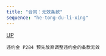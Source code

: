```yaml
---
title: "合同：无效条款"
sequence: "he-tong-du-li-xing"
---
```


[UP](/law/civil-law-index.html)

```text
违约金 P284 预先放弃调整违约金的条款无效
```

